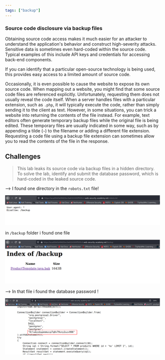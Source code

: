 ```yaml
---
tags: ["backup"]
---
```


### Source code disclosure via backup files

Obtaining source code access makes it much easier for an attacker to understand the application's behavior and construct high-severity attacks. Sensitive data is sometimes even hard-coded within the source code. Typical examples of this include API keys and credentials for accessing back-end components.

If you can identify that a particular open-source technology is being used, this provides easy access to a limited amount of source code.

Occasionally, it is even possible to cause the website to expose its own source code. When mapping out a website, you might find that some source code files are referenced explicitly. Unfortunately, requesting them does not usually reveal the code itself. When a server handles files with a particular extension, such as `.php`, it will typically execute the code, rather than simply sending it to the client as text. However, in some situations, you can trick a website into returning the contents of the file instead. For example, text editors often generate temporary backup files while the original file is being edited. These temporary files are usually indicated in some way, such as by appending a tilde (`~`) to the filename or adding a different file extension. Requesting a code file using a backup file extension can sometimes allow you to read the contents of the file in the response.

## Challenges

> This lab leaks its source code via backup files in a hidden directory. To solve the lab, identify and submit the database password, which is hard-coded in the leaked source code.

--> I found one directory in the `robots.txt` file!

![](Attachments/Pastedimage20220123121359.png)

in `/backup` folder i found one file

![](Attachments/Pastedimage20220123121424.png)

--> In that file i found the database password !

![](Attachments/Pastedimage20220123121443.png)
